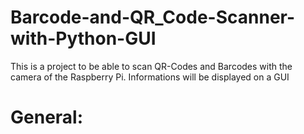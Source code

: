 # Barcode-and-QR_Code-Scanner-with-Python-GUI
This is a project to be able to scan QR-Codes and Barcodes with the camera of the Raspberry Pi. Informations will be displayed on a GUI

# General:
